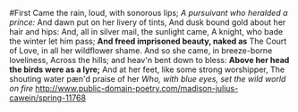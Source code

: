  #First Came the rain, loud, with sonorous lips;
    _A pursuivant who heralded a prince:_
    And dawn put on her livery of tints,
    And dusk bound gold about her hair and hips:
    And, all in silver mail, the sunlight came,
    A knight, who bade the winter let him pass;
    **And freed imprisoned beauty, naked as**
    The Court of Love, in all her wildflower shame.
    And so she came, in breeze-borne loveliness,
    Across the hills; and heav'n bent down to bless:
    __Above her head the birds were as a lyre;__
    And at her feet, like some strong worshipper,
    The shouting water pæn'd praise of her
    *Who, with blue eyes, set the wild world on fire*
    http://www.public-domain-poetry.com/madison-julius-cawein/spring-11768
